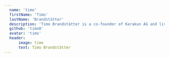 ```yaml
---
  name: 'timo'
  firstName: 'Timo'
  lastName: 'Brandstätter'
  description: 'Timo Brandstätter is a co-founder of Karakun AG and lives in Stuttgart, Germany.'
  github: 'timo0'
  avatar: 'timo'
  header:
	  image: timo
	  text: Timo Brandstätter
---
```

